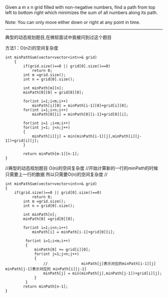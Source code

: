 
Given a m x n grid filled with non-negative numbers, find a path from top left to bottom right 
which minimizes the sum of all numbers along its path.

Note: You can only move either down or right at any point in time.


---



典型的动态规划题目,在微软面试中我被问到过这个题目

方法1：O(n2)的空间复杂度
```
int minPathSum(vector<vector<int>>& grid) 
	{
        if(grid.size()==0 || grid[0].size()==0)
            return 0;
        int m =grid.size();
        int n = grid[0].size();
        
        int minPath[m][n];
        minPath[0][0] = grid[0][0];
        
        for(int i=1;i<m;i++)
            minPath[i][0] = minPath[i-1][0]+grid[i][0];
        for(int i=1;i<n;i++)
            minPath[0][i] = minPath[0][i-1]+grid[0][i];
            
        for(int i=1 ;i<m;i++)
        for(int j=1; j<n;j++)
        {
            minPath[i][j] = min(minPath[i-1][j],minPath[i][j-1])+grid[i][j];
        }
        
        return minPath[m-1][n-1];
}
```

//典型的动态规划题目 O(n)的空间复杂度 
//开始计算新的一行的minPath的时候 只需要上一行的数据 所以只需要O(n)的空间复杂度
//
```
int minPathSum(vector<vector<int>>& grid) 
{
	if(grid.size()==0 || grid[0].size()==0)
            return 0;
        int m =grid.size();
        int n = grid[0].size();
        
        int minPath[n];
        minPath[0] =grid[0][0];
        
        for(int i=1;i<n;i++)
            minPath[i] = minPath[i-1]+grid[0][i];
        
         for(int i=1;i<m;i++)
         {
             minPath[0] += grid[i][0];
             for(int j=1;j<n;j++)
             {
				 //               minPath[j]表示对应的minPath[i-1][j]  minPath[j-1]表示对应的 minPath[i][j-1]
                 minPath[j] = min(minPath[j],minPath[j-1])+grid[i][j];
             }
         }
        return minPath[n-1];
}
```